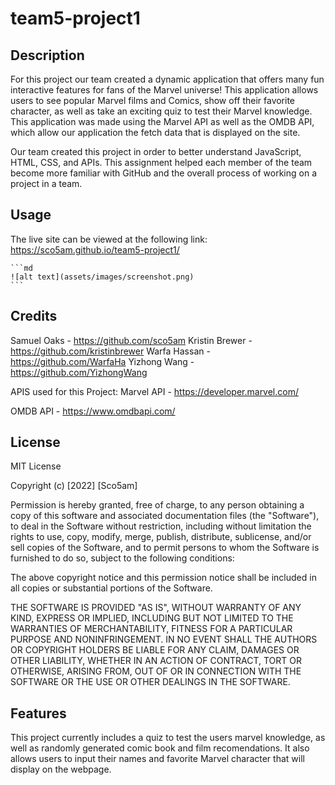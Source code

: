 # team5-project1

## Description
For this project our team created a dynamic application that offers many fun interactive features for fans of the Marvel universe! This application allows users to see popular Marvel films and Comics, show off their favorite character, as well as take an exciting quiz to test their Marvel knowledge. This application was made using the Marvel API as well as the OMDB API, which allow our application the fetch data that is displayed on the site. 

Our team created this project in order to better understand JavaScript, HTML, CSS, and APIs. This assignment helped each member of the team become more familiar with GitHub and the overall process of working on a project in a team. 



## Usage

The live site can be viewed at the following link: https://sco5am.github.io/team5-project1/

    ```md
    ![alt text](assets/images/screenshot.png)
    ```

## Credits

Samuel Oaks - https://github.com/sco5am
Kristin Brewer - https://github.com/kristinbrewer
Warfa Hassan - https://github.com/WarfaHa
Yizhong Wang - https://github.com/YizhongWang



APIS used for this Project:
Marvel API - https://developer.marvel.com/

OMDB API - https://www.omdbapi.com/ 

## License

MIT License

Copyright (c) [2022] [Sco5am]

Permission is hereby granted, free of charge, to any person obtaining a copy of this software and associated documentation files (the "Software"), to deal in the Software without restriction, including without limitation the rights to use, copy, modify, merge, publish, distribute, sublicense, and/or sell copies of the Software, and to permit persons to whom the Software is furnished to do so, subject to the following conditions:

The above copyright notice and this permission notice shall be included in all copies or substantial portions of the Software.

THE SOFTWARE IS PROVIDED "AS IS", WITHOUT WARRANTY OF ANY KIND, EXPRESS OR IMPLIED, INCLUDING BUT NOT LIMITED TO THE WARRANTIES OF MERCHANTABILITY, FITNESS FOR A PARTICULAR PURPOSE AND NONINFRINGEMENT. IN NO EVENT SHALL THE AUTHORS OR COPYRIGHT HOLDERS BE LIABLE FOR ANY CLAIM, DAMAGES OR OTHER LIABILITY, WHETHER IN AN ACTION OF CONTRACT, TORT OR OTHERWISE, ARISING FROM, OUT OF OR IN CONNECTION WITH THE SOFTWARE OR THE USE OR OTHER DEALINGS IN THE SOFTWARE.


## Features

This project currently includes a quiz to test the users marvel knowledge, as well as randomly generated comic book and film recomendations. It also allows users to input their names and favorite Marvel character that will display on the webpage.